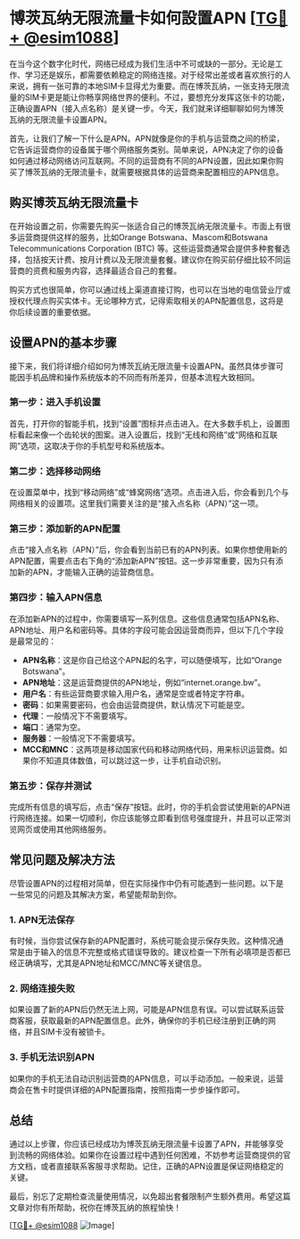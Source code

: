 # 博茨瓦纳无限流量卡如何設置APN [[TG💪+ @esim1088](https://t.me/s/esim1088)]

在当今这个数字化时代，网络已经成为我们生活中不可或缺的一部分。无论是工作、学习还是娱乐，都需要依赖稳定的网络连接。对于经常出差或者喜欢旅行的人来说，拥有一张可靠的本地SIM卡显得尤为重要。而在博茨瓦纳，一张支持无限流量的SIM卡更是能让你畅享网络世界的便利。不过，要想充分发挥这张卡的功能，正确设置APN（接入点名称）是关键一步。今天，我们就来详细聊聊如何为博茨瓦纳的无限流量卡设置APN。

首先，让我们了解一下什么是APN。APN就像是你的手机与运营商之间的桥梁，它告诉运营商你的设备属于哪个网络服务类别。简单来说，APN决定了你的设备如何通过移动网络访问互联网。不同的运营商有不同的APN设置，因此如果你购买了博茨瓦纳的无限流量卡，就需要根据具体的运营商来配置相应的APN信息。

## 购买博茨瓦纳无限流量卡

在开始设置之前，你需要先购买一张适合自己的博茨瓦纳无限流量卡。市面上有很多运营商提供这样的服务，比如Orange Botswana、Mascom和Botswana Telecommunications Corporation (BTC) 等。这些运营商通常会提供多种套餐选择，包括按天计费、按月计费以及无限流量套餐。建议你在购买前仔细比较不同运营商的资费和服务内容，选择最适合自己的套餐。

购买方式也很简单，你可以通过线上渠道直接订购，也可以在当地的电信营业厅或授权代理点购买实体卡。无论哪种方式，记得索取相关的APN配置信息，这将是你后续设置的重要依据。

## 设置APN的基本步骤

接下来，我们将详细介绍如何为博茨瓦纳无限流量卡设置APN。虽然具体步骤可能因手机品牌和操作系统版本的不同而有所差异，但基本流程大致相同。

### 第一步：进入手机设置

首先，打开你的智能手机，找到“设置”图标并点击进入。在大多数手机上，设置图标看起来像一个齿轮状的图案。进入设置后，找到“无线和网络”或“网络和互联网”选项，这取决于你的手机型号和系统版本。

### 第二步：选择移动网络

在设置菜单中，找到“移动网络”或“蜂窝网络”选项。点击进入后，你会看到几个与网络相关的设置项。这里我们需要关注的是“接入点名称（APN）”这一项。

### 第三步：添加新的APN配置

点击“接入点名称（APN）”后，你会看到当前已有的APN列表。如果你想使用新的APN配置，需要点击右下角的“添加新APN”按钮。这一步非常重要，因为只有添加新的APN，才能输入正确的运营商信息。

### 第四步：输入APN信息

在添加新APN的过程中，你需要填写一系列信息。这些信息通常包括APN名称、APN地址、用户名和密码等。具体的字段可能会因运营商而异，但以下几个字段是最常见的：

- **APN名称**：这是你自己给这个APN起的名字，可以随便填写，比如“Orange Botswana”。
- **APN地址**：这是运营商提供的APN地址，例如“internet.orange.bw”。
- **用户名**：有些运营商要求输入用户名，通常是空或者特定字符串。
- **密码**：如果需要密码，也会由运营商提供，默认情况下可能是空。
- **代理**：一般情况下不需要填写。
- **端口**：通常为空。
- **服务器**：一般情况下不需要填写。
- **MCC和MNC**：这两项是移动国家代码和移动网络代码，用来标识运营商。如果你不知道具体数值，可以跳过这一步，让手机自动识别。

### 第五步：保存并测试

完成所有信息的填写后，点击“保存”按钮。此时，你的手机会尝试使用新的APN进行网络连接。如果一切顺利，你应该能够立即看到信号强度提升，并且可以正常浏览网页或使用其他网络服务。

## 常见问题及解决方法

尽管设置APN的过程相对简单，但在实际操作中仍有可能遇到一些问题。以下是一些常见的问题及其解决方案，希望能帮助到你。

### 1. APN无法保存

有时候，当你尝试保存新的APN配置时，系统可能会提示保存失败。这种情况通常是由于输入的信息不完整或格式错误导致的。建议检查一下所有必填项是否都已经正确填写，尤其是APN地址和MCC/MNC等关键信息。

### 2. 网络连接失败

如果设置了新的APN后仍然无法上网，可能是APN信息有误。可以尝试联系运营商客服，获取最新的APN配置信息。此外，确保你的手机已经注册到正确的网络，并且SIM卡没有被锁卡。

### 3. 手机无法识别APN

如果你的手机无法自动识别运营商的APN信息，可以手动添加。一般来说，运营商会在售卡时提供详细的APN配置指南，按照指南一步步操作即可。

## 总结

通过以上步骤，你应该已经成功为博茨瓦纳无限流量卡设置了APN，并能够享受到流畅的网络体验。如果你在设置过程中遇到任何困难，不妨参考运营商提供的官方文档，或者直接联系客服寻求帮助。记住，正确的APN设置是保证网络稳定的关键。

最后，别忘了定期检查流量使用情况，以免超出套餐限制产生额外费用。希望这篇文章对你有所帮助，祝你在博茨瓦纳的旅程愉快！

[[TG💪+ @esim1088](https://t.me/s/esim1088) ![Image](https://i.postimg.cc/4NQfJmqS/Snipaste-2025-05-13-00-14-12.png)]